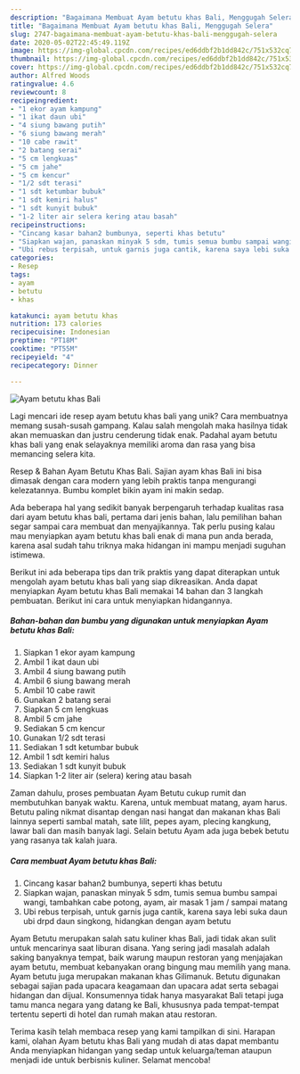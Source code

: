 ```yaml
---
description: "Bagaimana Membuat Ayam betutu khas Bali, Menggugah Selera"
title: "Bagaimana Membuat Ayam betutu khas Bali, Menggugah Selera"
slug: 2747-bagaimana-membuat-ayam-betutu-khas-bali-menggugah-selera
date: 2020-05-02T22:45:49.119Z
image: https://img-global.cpcdn.com/recipes/ed6ddbf2b1dd842c/751x532cq70/ayam-betutu-khas-bali-foto-resep-utama.jpg
thumbnail: https://img-global.cpcdn.com/recipes/ed6ddbf2b1dd842c/751x532cq70/ayam-betutu-khas-bali-foto-resep-utama.jpg
cover: https://img-global.cpcdn.com/recipes/ed6ddbf2b1dd842c/751x532cq70/ayam-betutu-khas-bali-foto-resep-utama.jpg
author: Alfred Woods
ratingvalue: 4.6
reviewcount: 8
recipeingredient:
- "1 ekor ayam kampung"
- "1 ikat daun ubi"
- "4 siung bawang putih"
- "6 siung bawang merah"
- "10 cabe rawit"
- "2 batang serai"
- "5 cm lengkuas"
- "5 cm jahe"
- "5 cm kencur"
- "1/2 sdt terasi"
- "1 sdt ketumbar bubuk"
- "1 sdt kemiri halus"
- "1 sdt kunyit bubuk"
- "1-2 liter air selera kering atau basah"
recipeinstructions:
- "Cincang kasar bahan2 bumbunya, seperti khas betutu"
- "Siapkan wajan, panaskan minyak 5 sdm, tumis semua bumbu sampai wangi, tambahkan cabe potong, ayam, air masak 1 jam / sampai matang"
- "Ubi rebus terpisah, untuk garnis juga cantik, karena saya lebi suka daun ubi drpd daun singkong, hidangkan dengan ayam betutu"
categories:
- Resep
tags:
- ayam
- betutu
- khas

katakunci: ayam betutu khas 
nutrition: 173 calories
recipecuisine: Indonesian
preptime: "PT18M"
cooktime: "PT55M"
recipeyield: "4"
recipecategory: Dinner

---
```



![Ayam betutu khas Bali](https://img-global.cpcdn.com/recipes/ed6ddbf2b1dd842c/751x532cq70/ayam-betutu-khas-bali-foto-resep-utama.jpg)

Lagi mencari ide resep ayam betutu khas bali yang unik? Cara membuatnya memang susah-susah gampang. Kalau salah mengolah maka hasilnya tidak akan memuaskan dan justru cenderung tidak enak. Padahal ayam betutu khas bali yang enak selayaknya memiliki aroma dan rasa yang bisa memancing selera kita.

Resep &amp; Bahan Ayam Betutu Khas Bali. Sajian ayam khas Bali ini bisa dimasak dengan cara modern yang lebih praktis tanpa mengurangi kelezatannya. Bumbu komplet bikin ayam ini makin sedap.

Ada beberapa hal yang sedikit banyak berpengaruh terhadap kualitas rasa dari ayam betutu khas bali, pertama dari jenis bahan, lalu pemilihan bahan segar sampai cara membuat dan menyajikannya. Tak perlu pusing kalau mau menyiapkan ayam betutu khas bali enak di mana pun anda berada, karena asal sudah tahu triknya maka hidangan ini mampu menjadi suguhan istimewa.


Berikut ini ada beberapa tips dan trik praktis yang dapat diterapkan untuk mengolah ayam betutu khas bali yang siap dikreasikan. Anda dapat menyiapkan Ayam betutu khas Bali memakai 14 bahan dan 3 langkah pembuatan. Berikut ini cara untuk menyiapkan hidangannya.

<!--inarticleads1-->

##### Bahan-bahan dan bumbu yang digunakan untuk menyiapkan Ayam betutu khas Bali:

1. Siapkan 1 ekor ayam kampung
1. Ambil 1 ikat daun ubi
1. Ambil 4 siung bawang putih
1. Ambil 6 siung bawang merah
1. Ambil 10 cabe rawit
1. Gunakan 2 batang serai
1. Siapkan 5 cm lengkuas
1. Ambil 5 cm jahe
1. Sediakan 5 cm kencur
1. Gunakan 1/2 sdt terasi
1. Sediakan 1 sdt ketumbar bubuk
1. Ambil 1 sdt kemiri halus
1. Sediakan 1 sdt kunyit bubuk
1. Siapkan 1-2 liter air (selera) kering atau basah


Zaman dahulu, proses pembuatan Ayam Betutu cukup rumit dan membutuhkan banyak waktu. Karena, untuk membuat matang, ayam harus. Betutu paling nikmat disantap dengan nasi hangat dan makanan khas Bali lainnya seperti sambal matah, sate lilit, pepes ayam, plecing kangkung, lawar bali dan masih banyak lagi. Selain betutu Ayam ada juga bebek betutu yang rasanya tak kalah juara. 

<!--inarticleads2-->

##### Cara membuat Ayam betutu khas Bali:

1. Cincang kasar bahan2 bumbunya, seperti khas betutu
1. Siapkan wajan, panaskan minyak 5 sdm, tumis semua bumbu sampai wangi, tambahkan cabe potong, ayam, air masak 1 jam / sampai matang
1. Ubi rebus terpisah, untuk garnis juga cantik, karena saya lebi suka daun ubi drpd daun singkong, hidangkan dengan ayam betutu


Ayam Betutu merupakan salah satu kuliner khas Bali, jadi tidak akan sulit untuk mencarinya saat liburan disana. Yang sering jadi masalah adalah saking banyaknya tempat, baik warung maupun restoran yang menjajakan ayam betutu, membuat kebanyakan orang bingung mau memilih yang mana. Ayam betutu juga merupakan makanan khas Gilimanuk. Betutu digunakan sebagai sajian pada upacara keagamaan dan upacara adat serta sebagai hidangan dan dijual. Konsumennya tidak hanya masyarakat Bali tetapi juga tamu manca negara yang datang ke Bali, khususnya pada tempat-tempat tertentu seperti di hotel dan rumah makan atau restoran. 

Terima kasih telah membaca resep yang kami tampilkan di sini. Harapan kami, olahan Ayam betutu khas Bali yang mudah di atas dapat membantu Anda menyiapkan hidangan yang sedap untuk keluarga/teman ataupun menjadi ide untuk berbisnis kuliner. Selamat mencoba!
